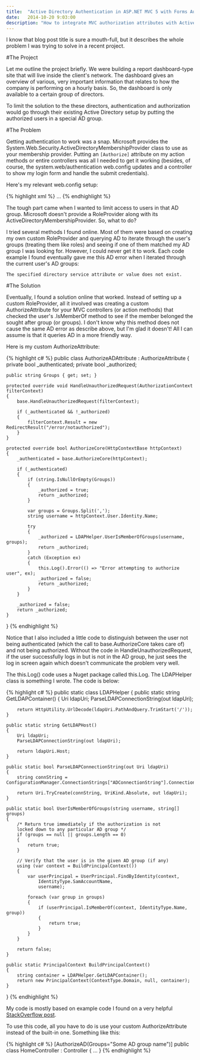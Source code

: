 ```yaml
---
title:  "Active Directory Authentication in ASP.NET MVC 5 with Forms Authentication and Group-Based Authorization"
date:   2014-10-20 9:03:00
description: "How to integrate MVC authorization attributes with Active Directory."
---
```


I know that blog post title is sure a mouth-full, but it describes the whole problem I was trying to solve in a recent project.

#The Project

Let me outline the project briefly.  We were building a report dashboard-type site that will live inside the client's network.  The dashboard gives an overview of various, very important information that relates to how the company is performing on a hourly basis.  So, the dashboard is only available to a certain group of directors.

To limit the solution to the these directors, authentication and authorization would go through their existing Active Directory setup by putting the authorized users in a special AD group.

#The Problem

Getting authentication to work was a snap.  Microsoft provides the System.Web.Security.ActiveDirectoryMembershipProvider
class to use as your membership provider.  Putting an `[Authorize]` attribute on my action methods or entire controllers was all I needed to get it working (besides, of course, the system.web/authentication web.config updates and a controller to show my login form and handle the submit credentials).

Here's my relevant web.config setup:

{% highlight xml %}
<connectionStrings>
    <add name="ADConnectionString" connectionString="<ldap connection string here>" />
</connectionStrings>
…
<authentication mode="Forms">
    <forms name=".AuthCookie" loginUrl="~/login"/>
</authentication>
<membership defaultProvider="ADMembershipProvider">
    <providers>
            <clear/>
            <add name="ADMembershipProvider"
                 type="System.Web.Security.ActiveDirectoryMembershipProvider"
                 connectionStringName="ADConnectionString"
                 attributeMapUsername="sAMAccountName"/>
    </providers>
</membership>
{% endhighlight %}

The tough part came when I wanted to limit access to users in that AD group. Microsoft doesn't provide a RoleProvider along with its ActiveDirectoryMembershipProvider. So, what to do?

I tried several methods I found online. Most of them were based on creating my own custom RoleProvider and querying AD to iterate through the user's groups (treating them like roles) and seeing if one of them matched my AD group I was looking for. However, I could never get it to work. Each code example I found eventually gave me this AD error when I iterated through the current user's AD groups:


    The specified directory service attribute or value does not exist.

#The Solution

Eventually, I found a solution online that worked. Instead of setting up a custom RoleProvider, all it involved was creating a custom AuthorizeAttribute for your MVC controllers (or action methods) that checked the user's .IsMemberOf method to see if the member belonged the sought after group (or groups). I don't know why this method does not cause the same AD error as describe above, but I'm glad it doesn't! All I can assume is that it queries AD in a more friendly way.

Here is my custom AuthorizeAttribute:

{% highlight c# %}
public class AuthorizeADAttribute : AuthorizeAttribute
{
    private bool _authenticated;
    private bool _authorized;

    public string Groups { get; set; }

    protected override void HandleUnauthorizedRequest(AuthorizationContext filterContext)
    {
        base.HandleUnauthorizedRequest(filterContext);

        if (_authenticated && !_authorized)
        {
            filterContext.Result = new RedirectResult("/error/notauthorized");
        }
    }

    protected override bool AuthorizeCore(HttpContextBase httpContext)
    {
        _authenticated = base.AuthorizeCore(httpContext);

        if (_authenticated)
        {
            if (string.IsNullOrEmpty(Groups))
            {
                _authorized = true;
                return _authorized;
            }

            var groups = Groups.Split(',');
            string username = httpContext.User.Identity.Name;

            try
            {
                _authorized = LDAPHelper.UserIsMemberOfGroups(username, groups);
                return _authorized;
            }
            catch (Exception ex)
            {
                this.Log().Error(() => "Error attempting to authorize user", ex);
                _authorized = false;
                return _authorized;
            }
        }

        _authorized = false;
        return _authorized;
    }
}
{% endhighlight %}

Notice that I also included a little code to distinguish between the user not being authenticated (which the call to base.AuthorizeCore takes care of) and not being authorized. Without the code in HandleUnauthorizedRequest, if the user successfully logs in but is not in the AD group, he just sees the log in screen again which doesn't communicate the problem very well.

The this.Log() code uses a Nuget package called this.Log. The LDAPHelper class is something I wrote. The code is below:

{% highlight c# %}
public static class LDAPHelper
{
    public static string GetLDAPContainer()
    {
        Uri ldapUri;
        ParseLDAPConnectionString(out ldapUri);

        return HttpUtility.UrlDecode(ldapUri.PathAndQuery.TrimStart('/'));
    }

    public static string GetLDAPHost()
    {
        Uri ldapUri;
        ParseLDAPConnectionString(out ldapUri);

        return ldapUri.Host;
    }

    public static bool ParseLDAPConnectionString(out Uri ldapUri)
    {
        string connString = ConfigurationManager.ConnectionStrings["ADConnectionString"].ConnectionString;

        return Uri.TryCreate(connString, UriKind.Absolute, out ldapUri);
    }

    public static bool UserIsMemberOfGroups(string username, string[] groups)
    {
        /* Return true immediately if the authorization is not
        locked down to any particular AD group */
        if (groups == null || groups.Length == 0)
        {
            return true;
        }

        // Verify that the user is in the given AD group (if any)
        using (var context = BuildPrincipalContext())
        {
            var userPrincipal = UserPrincipal.FindByIdentity(context,
                IdentityType.SamAccountName,
                username);

            foreach (var group in groups)
            {
                if (userPrincipal.IsMemberOf(context, IdentityType.Name, group))
                {
                    return true;
                }
            }
        }

        return false;
    }

    public static PrincipalContext BuildPrincipalContext()
    {
        string container = LDAPHelper.GetLDAPContainer();
        return new PrincipalContext(ContextType.Domain, null, container);
    }
}
{% endhighlight %}

My code is mostly based on example code I found on a very helpful [StackOverflow post][so-post].

To use this code, all you have to do is use your custom AuthorizeAttribute instead of the built-in one. Something like this:

{% highlight c# %}
[AuthorizeAD(Groups="Some AD group name")]
public class HomeController : Controller
{
…
}
{% endhighlight %}

[so-post]: http://stackoverflow.com/questions/4342271/asp-net-mvc-forms-authorization-with-active-directory-groups/4383502#4383502
